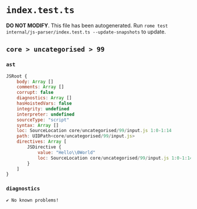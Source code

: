 # `index.test.ts`

**DO NOT MODIFY**. This file has been autogenerated. Run `rome test internal/js-parser/index.test.ts --update-snapshots` to update.

## `core > uncategorised > 99`

### `ast`

```javascript
JSRoot {
	body: Array []
	comments: Array []
	corrupt: false
	diagnostics: Array []
	hasHoistedVars: false
	integrity: undefined
	interpreter: undefined
	sourceType: "script"
	syntax: Array []
	loc: SourceLocation core/uncategorised/99/input.js 1:0-1:14
	path: UIDPath<core/uncategorised/99/input.js>
	directives: Array [
		JSDirective {
			value: "Hello\\0World"
			loc: SourceLocation core/uncategorised/99/input.js 1:0-1:14
		}
	]
}
```

### `diagnostics`

```
✔ No known problems!

```
